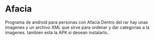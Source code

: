 # Afacia
Programa de android para personas con Afacia 
Dentro del rar hay unas imagenes y un archivo XML que sirve para ordenar y dar categorias a la imagenes. 
tambien esta la APK si desean instalarlo..
